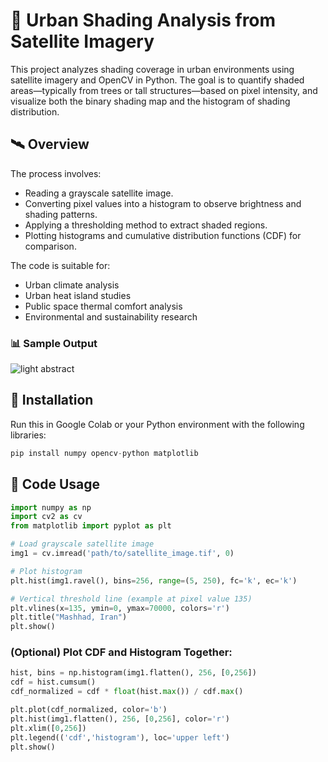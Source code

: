 

# 🌳 Urban Shading Analysis from Satellite Imagery

This project analyzes shading coverage in urban environments using satellite imagery and OpenCV in Python. The goal is to quantify shaded areas—typically from trees or tall structures—based on pixel intensity, and visualize both the binary shading map and the histogram of shading distribution.

## 🛰 Overview

The process involves:

* Reading a grayscale satellite image.
* Converting pixel values into a histogram to observe brightness and shading patterns.
* Applying a thresholding method to extract shaded regions.
* Plotting histograms and cumulative distribution functions (CDF) for comparison.

The code is suitable for:

* Urban climate analysis
* Urban heat island studies
* Public space thermal comfort analysis
* Environmental and sustainability research

### 📊 Sample Output
![light abstract](https://github.com/user-attachments/assets/89d1c45a-cc43-41ff-a0d2-4cc285366045)

## 🧰 Installation

Run this in Google Colab or your Python environment with the following libraries:

```python
pip install numpy opencv-python matplotlib
```

## 🧪 Code Usage

```python
import numpy as np
import cv2 as cv
from matplotlib import pyplot as plt

# Load grayscale satellite image
img1 = cv.imread('path/to/satellite_image.tif', 0)

# Plot histogram
plt.hist(img1.ravel(), bins=256, range=(5, 250), fc='k', ec='k')

# Vertical threshold line (example at pixel value 135)
plt.vlines(x=135, ymin=0, ymax=70000, colors='r')
plt.title("Mashhad, Iran")
plt.show()
```

### (Optional) Plot CDF and Histogram Together:

```python
hist, bins = np.histogram(img1.flatten(), 256, [0,256])
cdf = hist.cumsum()
cdf_normalized = cdf * float(hist.max()) / cdf.max()

plt.plot(cdf_normalized, color='b')
plt.hist(img1.flatten(), 256, [0,256], color='r')
plt.xlim([0,256])
plt.legend(('cdf','histogram'), loc='upper left')
plt.show()
```

